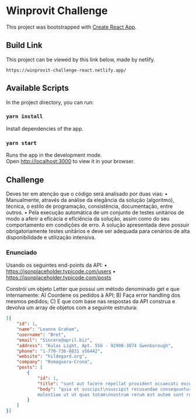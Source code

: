 # Winprovit Challenge

This project was bootstrapped with [Create React App](https://github.com/facebook/create-react-app).

## Build Link
This project can be viewed by this link below, made by netlify.

```
https://winprovit-challenge-react.netlify.app/
```

## Available Scripts

In the project directory, you can run:

### `yarn install`
Install dependencies of the app.

### `yarn start`

Runs the app in the development mode.\
Open [http://localhost:3000](http://localhost:3000) to view it in your browser.

## Challenge

Deves ter em atenção que o código será analisado por duas vias:
• Manualmente, através da análise da elegância da solução (algoritmo), técnica, o estilo de
programação, consistência, documentação, entre outros.
• Pela execução automática de um conjunto de testes unitários de modo a aferir a eficácia e
eficiência da solução, assim como do seu comportamento em condições de erro.
A solução apresentada deve possuir obrigatoriamente testes unitários e deve ser adequada para
cenários de alta disponibilidade e utilização intensiva.

### Enunciado

Usando os seguintes end-points da API:
• https://jsonplaceholder.typicode.com/users
• https://jsonplaceholder.typicode.com/posts

Constrói um objeto Letter que possui um método denominado get e que internamente:
A) Coordene os pedidos à API;
B) Faça error handling dos mesmos pedidos;
C) E que com base nas respostas da API construa e devolva um array de objetos com a seguinte estrutura:

```json
[{
    "id": 1,
    "name": "Leanne Graham",
    "username": "Bret",
    "email": "Sincere@april.biz",
    "address": "Kulas Light, Apt. 556 - 92998-3874 Gwenborough",
    "phone": "1-770-736-8031 x56442",
    "website": "hildegard.org",
    "company": "Romaguera-Crona",
    "posts": [
        {
            "id": 1,
            "title": "sunt aut facere repellat provident occaecati excepturi optio reprehenderit",
            "body": "quia et suscipit\nsuscipit recusandae consequuntur expedita et cum\nreprehenderit
            molestiae ut ut quas totam\nnostrum rerum est autem sunt rem eveniet architecto"
        }
    ]
}]
```